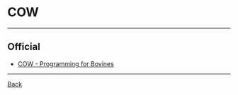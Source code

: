 # COW

---

## Official

- [COW - Programming for Bovines](https://bigzaphod.github.io/COW/)

---

[Back](./../EsotericProgram.md)
